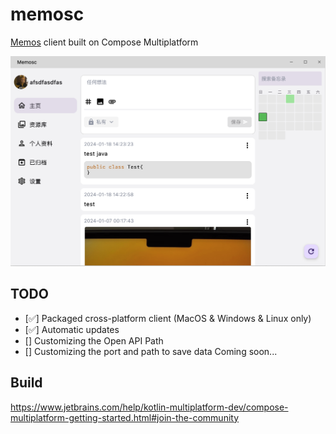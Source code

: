 # memosc

[Memos](https://github.com/usememos/memos) client built on Compose Multiplatform

![screen1](./docs/screen1.png)

## TODO
- [✅] Packaged cross-platform client (MacOS & Windows & Linux only)
- [✅] Automatic updates 
- [] Customizing the Open API Path
- [] Customizing the port and path to save data
  Coming soon...

## Build

https://www.jetbrains.com/help/kotlin-multiplatform-dev/compose-multiplatform-getting-started.html#join-the-community

